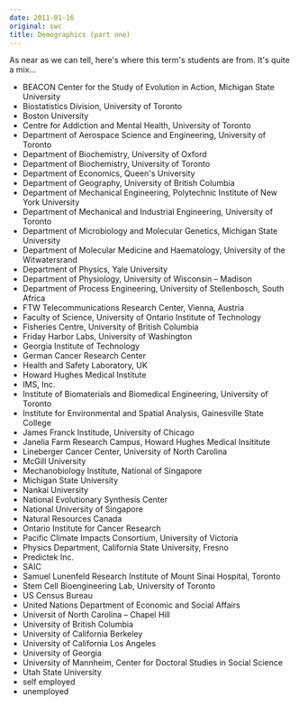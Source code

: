 ```yaml
---
date: 2011-01-16
original: swc
title: Demographics (part one)
---
```

<p>As near as we can tell, here's where this term's students are from. It's quite a mix…</p>
<ul>
<li>BEACON Center for the Study of Evolution in Action, Michigan State University</li>
<li>Biostatistics Division, University of Toronto</li>
<li>Boston University</li>
<li>Centre for Addiction and Mental Health, University of Toronto</li>
<li>Department of Aerospace Science and Engineering, University of Toronto</li>
<li>Department of Biochemistry, University of Oxford</li>
<li>Department of Biochemistry, University of Toronto</li>
<li>Department of Economics, Queen's University</li>
<li>Department of Geography, University of British Columbia</li>
<li>Department of Mechanical Engineering, Polytechnic Institute of New York University</li>
<li>Department of Mechanical and Industrial Engineering, University of Toronto</li>
<li>Department of Microbiology and Molecular Genetics, Michigan State University</li>
<li>Department of Molecular Medicine and Haematology, University of the Witwatersrand</li>
<li>Department of Physics, Yale University</li>
<li>Department of Physiology, University of Wisconsin – Madison</li>
<li>Department of Process Engineering, University of Stellenbosch, South Africa</li>
<li>FTW Telecommunications Research Center, Vienna, Austria</li>
<li>Faculty of Science, University of Ontario Institute of Technology</li>
<li>Fisheries Centre, University of British Columbia</li>
<li>Friday Harbor Labs, University of Washington</li>
<li>Georgia Institute of Technology</li>
<li>German Cancer Research Center</li>
<li>Health and Safety Laboratory, UK</li>
<li>Howard Hughes Medical Institute</li>
<li>IMS, Inc.</li>
<li>Institute of Biomaterials and Biomedical Engineering, University of Toronto</li>
<li>Institute for Environmental and Spatial Analysis, Gainesville State College</li>
<li>James Franck Institude, University of Chicago</li>
<li>Janelia Farm Research Campus, Howard Hughes Medical Insititute</li>
<li>Lineberger Cancer Center, University of North Carolina</li>
<li>McGill University</li>
<li>Mechanobiology Institute, National of Singapore</li>
<li>Michigan State University</li>
<li>Nankai University</li>
<li>National Evolutionary Synthesis Center</li>
<li>National University of Singapore</li>
<li>Natural Resources Canada</li>
<li>Ontario Institute for Cancer Research</li>
<li>Pacific Climate Impacts Consortium, University of Victoria</li>
<li>Physics Department, California State University, Fresno</li>
<li>Predictek Inc.</li>
<li>SAIC</li>
<li>Samuel Lunenfeld Research Institute of Mount Sinai Hospital, Toronto</li>
<li>Stem Cell Bioengineering Lab, University of Toronto</li>
<li>US Census Bureau</li>
<li>United Nations Department of Economic and Social Affairs</li>
<li>Universit of North Carolina – Chapel Hill</li>
<li>University of British Columbia</li>
<li>University of California Berkeley</li>
<li>University of California Los Angeles</li>
<li>University of Georgia</li>
<li>University of Mannheim, Center for Doctoral Studies in Social Science</li>
<li>Utah State University</li>
<li>self employed</li>
<li>unemployed</li>
</ul>
